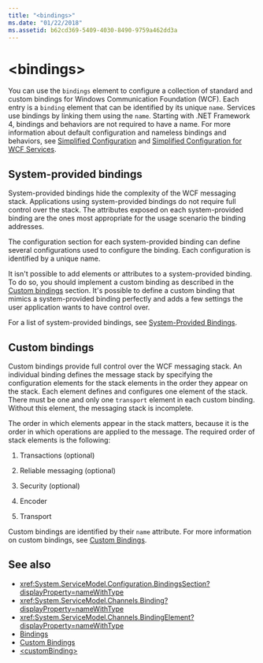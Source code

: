 ```yaml
---
title: "<bindings>"
ms.date: "01/22/2018"
ms.assetid: b62cd369-5409-4030-8490-9759a462dd3a
---
```

# \<bindings>

You can use the `bindings` element to configure a collection of standard and custom bindings for Windows Communication Foundation (WCF). Each entry is a `binding` element that can be identified by its unique `name`. Services use bindings by linking them using the `name`. Starting with .NET Framework 4, bindings and behaviors are not required to have a name. For more information about default configuration and nameless bindings and behaviors, see [Simplified Configuration](../../../wcf/simplified-configuration.md) and [Simplified Configuration for WCF Services](../../../wcf/samples/simplified-configuration-for-wcf-services.md).

## System-provided bindings

System-provided bindings hide the complexity of the WCF messaging stack. Applications using system-provided bindings do not require full control over the stack. The attributes exposed on each system-provided binding are the ones most appropriate for the usage scenario the binding addresses.

The configuration section for each system-provided binding can define several configurations used to configure the binding. Each configuration is identified by a unique name.

It isn't possible to add elements or attributes to a system-provided binding. To do so, you should implement a custom binding as described in the [Custom bindings](#custom-bindings) section. It's possible to define a custom binding that
  mimics a system-provided binding perfectly and adds a few settings the user application wants to have control over.  

For a list of system-provided bindings, see [System-Provided Bindings](../../../wcf/system-provided-bindings.md).

## Custom bindings

Custom bindings provide full control over the WCF messaging stack. An individual binding defines the message stack by specifying the configuration elements for the stack elements in the order they appear on the stack. Each element defines and configures one element of the stack. There must be one and only one `transport` element in each custom binding. Without this element, the messaging stack is incomplete.

The order in which elements appear in the stack matters, because it is the order in which operations are applied to the message. The required order of stack elements is the following:  

1. Transactions (optional)  

2. Reliable messaging (optional)  

3. Security (optional)  

4. Encoder  

5. Transport  

 Custom bindings are identified by their `name` attribute. For more information on custom bindings, see [Custom Bindings](../../../wcf/extending/custom-bindings.md).

## See also

- <xref:System.ServiceModel.Configuration.BindingsSection?displayProperty=nameWithType>
- <xref:System.ServiceModel.Channels.Binding?displayProperty=nameWithType>
- <xref:System.ServiceModel.Channels.BindingElement?displayProperty=nameWithType>
- [Bindings](../../../wcf/bindings.md)
- [Custom Bindings](../../../wcf/extending/custom-bindings.md)
- [\<customBinding>](custombinding.md)
